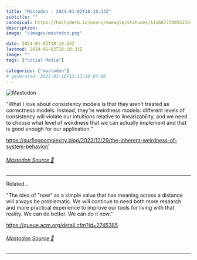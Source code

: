 ```yaml
---
title: "Mastodon - 2024-01-02T18:18:33Z"
subtitle: ""
canonical: https://hachyderm.io/users/mweagle/statuses/111687730054256467
description:
image: "/images/mastodon.png"

date: 2024-01-02T18:18:33Z
lastmod: 2024-01-02T18:18:33Z
image: ""
tags: ["Social Media"]

categories: ["mastodon"]
# generated: 2025-03-16T12:33:30-04:00
---
```

![Mastodon](/images/mastodon.png)

<p>&quot;What I love about consistency models is that they aren’t treated as correctness models. Instead, they’re weirdness models: different levels of consistency will violate our intuitions relative to linearizability, and we need to choose what level of weirdness that we can actually implement and that is good enough for our application.”</p><p><a href="https://surfingcomplexity.blog/2023/12/29/the-inherent-weirdness-of-system-behavior/" target="_blank" rel="nofollow noopener noreferrer" translate="no"><span class="invisible">https://</span><span class="ellipsis">surfingcomplexity.blog/2023/12</span><span class="invisible">/29/the-inherent-weirdness-of-system-behavior/</span></a></p>


###### [Mastodon Source 🐘](https://hachyderm.io/@mweagle/111687730054256467)

___

<p>Related...</p><p>&quot;The idea of &quot;now&quot; as a simple value that has meaning across a distance will always be problematic. We will continue to need both more research and more practical experience to improve our tools for living with that reality. We can do better. We can do it now.&quot;</p><p><a href="https://queue.acm.org/detail.cfm?id=2745385" target="_blank" rel="nofollow noopener noreferrer" translate="no"><span class="invisible">https://</span><span class="ellipsis">queue.acm.org/detail.cfm?id=27</span><span class="invisible">45385</span></a></p>


###### [Mastodon Source 🐘](https://hachyderm.io/@mweagle/111687735244474990)

___
